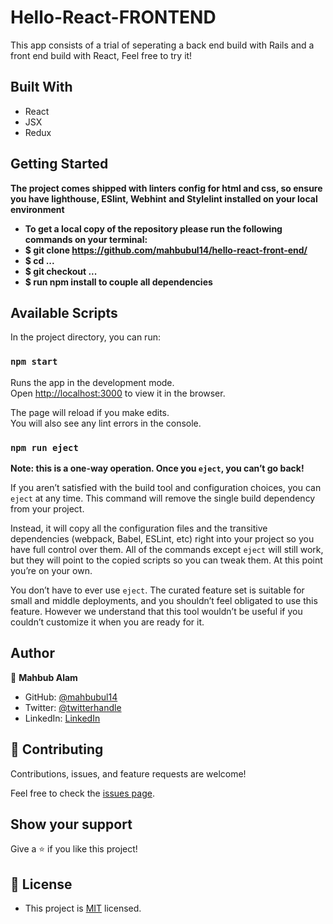 # Hello-React-FRONTEND
This app consists of a trial of seperating a back end build with Rails and a front end build with React, Feel free to try it!


## Built With

- React
- JSX
- Redux

## Getting Started

**The project comes shipped with linters config for html and css, so ensure you have lighthouse, ESlint, Webhint**
**and Stylelint installed on your local environment**

- **To get a local copy of the repository please run the following commands on your terminal:**
- **$ git clone https://github.com/mahbubul14/hello-react-front-end/**
- **$ cd ...**
- **$ git checkout ...**
- **$ run npm install to couple all dependencies**


## Available Scripts

In the project directory, you can run:

### `npm start`

Runs the app in the development mode.\
Open [http://localhost:3000](http://localhost:3000) to view it in the browser.

The page will reload if you make edits.\
You will also see any lint errors in the console.

### `npm run eject`

**Note: this is a one-way operation. Once you `eject`, you can’t go back!**

If you aren’t satisfied with the build tool and configuration choices, you can `eject` at any time. This command will remove the single build dependency from your project.

Instead, it will copy all the configuration files and the transitive dependencies (webpack, Babel, ESLint, etc) right into your project so you have full control over them. All of the commands except `eject` will still work, but they will point to the copied scripts so you can tweak them. At this point you’re on your own.

You don’t have to ever use `eject`. The curated feature set is suitable for small and middle deployments, and you shouldn’t feel obligated to use this feature. However we understand that this tool wouldn’t be useful if you couldn’t customize it when you are ready for it.

## Author

👤 **Mahbub Alam**

- GitHub: [@mahbubul14](https://github.com/mahbubul14)
- Twitter: [@twitterhandle](https://twitter.com/mahbubul_14)
- LinkedIn: [LinkedIn](https://www.linkedin.com/in/mahbubul14/)

## 🤝 Contributing

Contributions, issues, and feature requests are welcome!

Feel free to check the [issues page](../../issues/).

## Show your support

Give a ⭐️ if you like this project!

## 📝 License
- This project is [MIT](./LICENSE) licensed.
